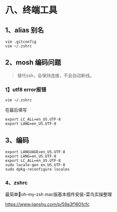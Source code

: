 # 八、终端工具

## 1、alias 别名

```
vim .gitconfig
vim ~/.zshrc
```

## 2、mosh 编码问题

> 替代ssh，会保持连接，不会自动断线。

### 1】utf8 error报错

```
vim ~/.zshrc
```

在最后填写

```
export LC_ALL=en_US.UTF-8
export LANG=en_US.UTF-8
```

## 3、编码

```
export LANGUAGE=en_US.UTF-8
export LANG=en_US.UTF-8
export LC_ALL=en_US.UTF-8
sudo locale-gen en_US.UTF-8
sudo dpkg-reconfigure locales
```

### 4、zshrc

最简单oh-my-zsh mac版基本插件安装-菜鸟实操整理

https://www.jianshu.com/p/59a3f1601cfc